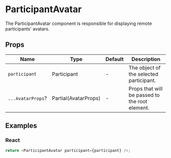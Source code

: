 # ParticipantAvatar

The ParticipantAvatar component is responsible for displaying remote participants' avatars.

## Props

| Name              | Type                 | Default | Description                                    |
| ----------------- | -------------------- | ------- | ---------------------------------------------- |
| `participant`     | Participant          | -       | The object of the selected participant.        |
| `...AvatarProps`? | Partial(AvatarProps) | -       | Props that will be passed to the root element. |

## Examples

### React

```javascript
return <ParticipantAvatar participant={participant} />;
```
